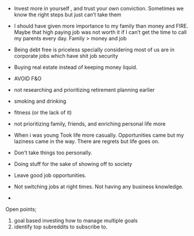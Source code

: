 
-  Invest more in yourself , and trust your own conviction. Sometimes we know the right steps but just can’t take them


-  I should have given more importance to my family than money and FIRE. Maybe that high paying job was not worth it if I can’t get the time to call my parents every day.
	  Family > money and job

- Being debt free is priceless specially considering most of us are in corporate jobs which have shit job security

- Buying real estate instead of keeping money liquid.

-  AVOID F&O

- not researching and prioritizing retirement planning earlier

- smoking and drinking

- fitness (or the lack of it)

- not prioritizing family, friends, and enriching personal life more

- When i was young Took life more casually. Opportunities came but my laziness came in the way. There are regrets but life goes on.

- Don't take things too personally. 

- Doing stuff for the sake of showing off to society

- Leave good job opportunities.

- Not switching jobs at right times. Not having any business knowledge.

- 


Open points;

1. goal based investing how to manage multiple goals
2. identify top subreddits to subscribe to.